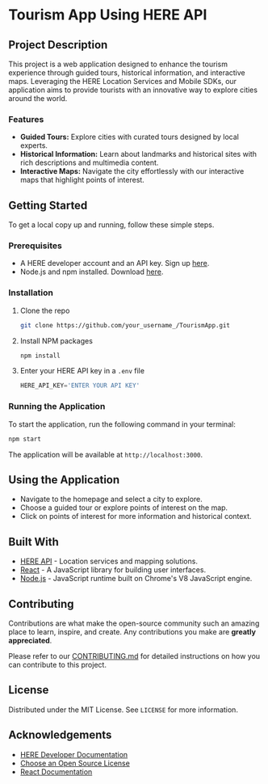 # Tourism App Using HERE API

## Project Description

This project is a web application designed to enhance the tourism experience through guided tours, historical information, and interactive maps. Leveraging the HERE Location Services and Mobile SDKs, our application aims to provide tourists with an innovative way to explore cities around the world.

### Features

- **Guided Tours:** Explore cities with curated tours designed by local experts.
- **Historical Information:** Learn about landmarks and historical sites with rich descriptions and multimedia content.
- **Interactive Maps:** Navigate the city effortlessly with our interactive maps that highlight points of interest.

## Getting Started

To get a local copy up and running, follow these simple steps.

### Prerequisites

- A HERE developer account and an API key. Sign up [here](https://developer.here.com).
- Node.js and npm installed. Download [here](https://nodejs.org).

### Installation

1. Clone the repo
   ```sh
   git clone https://github.com/your_username_/TourismApp.git
   ```
2. Install NPM packages
   ```sh
   npm install
   ```
3. Enter your HERE API key in a `.env` file
   ```js
   HERE_API_KEY='ENTER YOUR API KEY'
   ```

### Running the Application

To start the application, run the following command in your terminal:

```sh
npm start
```

The application will be available at `http://localhost:3000`.

## Using the Application

- Navigate to the homepage and select a city to explore.
- Choose a guided tour or explore points of interest on the map.
- Click on points of interest for more information and historical context.

## Built With

- [HERE API](https://developer.here.com) - Location services and mapping solutions.
- [React](https://reactjs.org) - A JavaScript library for building user interfaces.
- [Node.js](https://nodejs.org) - JavaScript runtime built on Chrome's V8 JavaScript engine.

## Contributing

Contributions are what make the open-source community such an amazing place to learn, inspire, and create. Any contributions you make are **greatly appreciated**.

Please refer to our [CONTRIBUTING.md](CONTRIBUTING.md) for detailed instructions on how you can contribute to this project.

## License

Distributed under the MIT License. See `LICENSE` for more information.

## Acknowledgements

- [HERE Developer Documentation](https://developer.here.com/documentation)
- [Choose an Open Source License](https://choosealicense.com)
- [React Documentation](https://reactjs.org/docs/getting-started.html)
```
